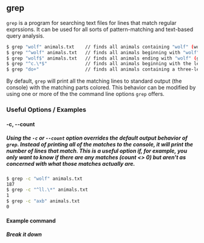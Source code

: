 ---
---

grep
-------

`grep` is a program for searching text files for lines that match regular exprssions. It can be used for all sorts of pattern-matching and text-based query analysis.

<!-- more -->

~~~ bash
$ grep "wolf" animals.txt    // finds all animals containing "wolf" (wolf spider, grey wolf, wolfhound, etc.)
$ grep "^wolf" animals.txt   // finds all animals beginning with "wolf" (wolf spider, wolfhound, etc.)
$ grep "wolf$" animals.txt   // finds all animals ending with "wolf" (grey wolf, etc.)
$ grep "^c.\*$"              // finds all animals beginning with the letter "c"
$ grep "do+"                 // finds all animals containing a three-letter sequence that begins with "do"
~~~

By default, `grep` will print all the matching lines to standard output (the console) with the matching parts colored. This behavior can be modified by using one or more of the the command line options `grep` offers.

### Useful Options / Examples

#### -c, --count

##### Using the `-c` or `--count` option overrides the default output behavior of `grep`. Instead of printing all of the matches to the console, it will print the number of lines that match. This is a useful option if, for example, you only want to know if there are any matches (count &lt;&gt; 0) but aren't as concerned with what those matches actually are.

~~~ bash
$ grep -c "wolf" animals.txt
187
$ grep -c "^ll.\*" animals.txt
1
$ grep -c "axb" animals.txt
0
~~~

#### Example command

##### Break it down
